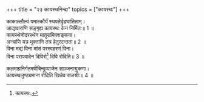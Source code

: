 +++
title = "२३ कायस्थनिन्दा"
topics = ["कायस्थः"]
+++
  
काकाल्लौल्यं यमात्क्रौर्यं स्थपतेर्दृढघातिताम्।  
आद्याक्षराणि सङ्गृह्य कायस्थः केन निर्मितः॥ 1 ॥  
कायस्थेनोदरस्थेन मातुरामिषशङ्कया।  
अन्त्राणि यन्न भुक्तानि तत्र हेतुरदन्तता॥ 2 ॥  
विना मद्यं विना मांसं परस्वहरणं विना।  
विना परापवादेन दिविरो[^6] दिवि रोदिति॥ 3 ॥  
  
[^6]: कायस्थः.

कलमाग्रनिर्गतमषीबिन्दुव्याजेन साञ्जनाश्रुकणा।  
कायस्थलुण्ठ्यमाना रोदिति खिन्नेव राजश्रीः॥ 4 ॥  